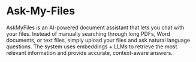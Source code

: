 # Ask-My-Files
AskMyFiles is an AI-powered document assistant that lets you chat with your files. Instead of manually searching through long PDFs, Word documents, or text files, simply upload your files and ask natural language questions. The system uses embeddings + LLMs to retrieve the most relevant information and provide accurate, context-aware answers.
